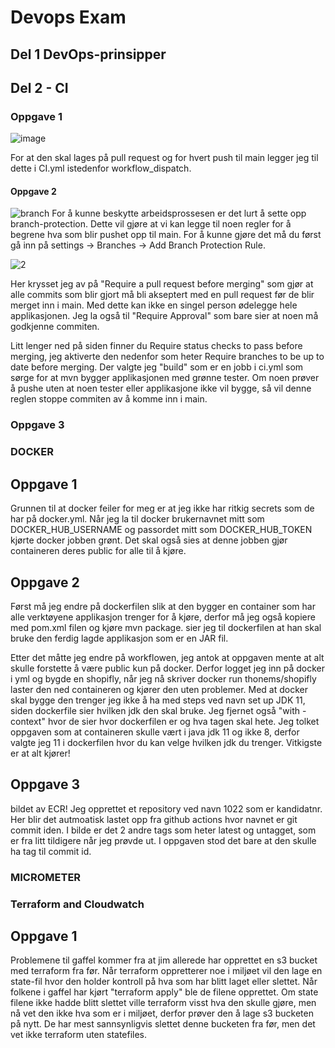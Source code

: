 
# Devops Exam
## Del 1 DevOps-prinsipper




## Del 2 - CI

### Oppgave 1
![image](https://user-images.githubusercontent.com/72222999/204775670-354fcc08-b48f-4858-97cf-574894d3d2f6.png)

For at den skal lages på pull request og for hvert push til main legger jeg til dette i CI.yml istedenfor workflow_dispatch. 

#### Oppgave 2



![branch](https://user-images.githubusercontent.com/72222999/204315102-14fa75f3-2027-40a8-95c9-8b78f333b758.PNG)
For å kunne beskytte arbeidsprossesen er det lurt å sette opp branch-protection. Dette vil gjøre at vi kan legge til noen regler for å begrene hva som blir pushet opp til main. For å kunne gjøre det må du først gå inn på settings -> Branches -> Add Branch Protection Rule. 


![2](https://user-images.githubusercontent.com/72222999/204315098-1f935b99-45d6-4a08-aa7a-c1875a6dae09.PNG)

Her krysset jeg av på "Require a pull request before merging" som gjør at alle commits som blir gjort må bli akseptert med en pull request før de blir merget inn i main. 
Med dette kan ikke en singel person ødelegge hele applikasjonen. Jeg la også til "Require Approval" som bare sier at noen må godkjenne commiten. 

Litt lenger ned på siden finner du Require status checks to pass before merging, jeg aktiverte den nedenfor som heter Require branches to be up to date before merging. Der valgte jeg "build" som er en jobb i ci.yml som sørge for at mvn bygger applikasjonen med grønne tester. Om noen prøver å pushe uten at noen tester eller applikasjone ikke vil bygge, så vil denne reglen stoppe commiten av å komme inn i main. 

### Oppgave 3


### DOCKER

## Oppgave 1

Grunnen til at docker feiler for meg er at jeg ikke har ritkig secrets som de har på docker.yml. Når jeg la til docker brukernavnet mitt som DOCKER_HUB_USERNAME og passordet mitt som DOCKER_HUB_TOKEN kjørte docker jobben grønt. Det skal også sies at denne jobben gjør containeren deres public for alle til å kjøre.

## Oppgave 2
Først må jeg endre på dockerfilen slik at den bygger en container som har alle verktøyene applikasjon trenger for å kjøre, derfor må jeg også kopiere med pom.xml filen og kjøre mvn package. sier jeg til dockerfilen at han skal bruke den ferdig lagde applikasjon som er en JAR fil.

Etter det måtte jeg endre på workflowen, jeg antok at oppgaven mente at alt skulle forstette å være public kun på docker. Derfor logget jeg inn på docker i yml og bygde en shopifly, når jeg nå skriver docker run thonems/shopifly laster den ned containeren og kjører den uten problemer. Med at docker skal bygge den trenger jeg ikke å ha med steps ved navn set up JDK 11, siden dockerfile sier hvilken jdk den skal bruke. Jeg fjernet også "with - context" hvor de sier hvor dockerfilen er og hva tagen skal hete. 
Jeg tolket oppgaven som at containeren skulle vært i java jdk 11 og ikke 8, derfor valgte jeg 11 i dockerfilen hvor du kan velge hvilken jdk du trenger. Vitkigste er at alt kjører!

## Oppgave 3

bildet av ECR!
Jeg opprettet et repository ved navn 1022 som er kandidatnr. Her blir det autmoatisk lastet opp fra github actions hvor navnet er git commit iden. I bilde er det 2 andre tags som heter latest og untagget, som er fra litt tildigere når jeg prøvde ut. I oppgaven stod det bare at den skulle ha tag til commit id.

### MICROMETER


### Terraform and Cloudwatch

## Oppgave 1

Problemene til gaffel kommer fra at jim allerede har opprettet en s3 bucket med terraform fra før. Når terraform oppretterer noe i miljøet vil den lage en state-fil hvor den holder kontroll på hva som har blitt laget eller slettet. Når folkene i gaffel har kjørt "terraform apply" ble de filene opprettet. Om state filene ikke hadde blitt slettet ville terraform visst hva den skulle gjøre, men nå vet den ikke hva som er i miljøet, derfor prøver den å lage s3 bucketen på nytt. De har mest sannsynligvis slettet denne bucketen fra før, men det vet ikke terraform uten statefiles.
